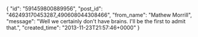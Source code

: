  {
   "id": "591459800889956",
   "post_id": "462493170453287_490608044308466",
   "from_name": "Mathew Morrill",
   "message": "Well we certainly don't have brains. I'll be the first to admit that.",
   "created_time": "2013-11-23T21:57:46+0000"
 }
